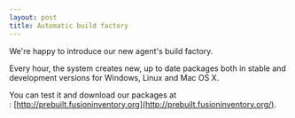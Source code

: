 ```yaml
---
layout: post
title: Automatic build factory
---
```


We're happy to introduce our new agent's build factory.

Every hour, the system creates new, up to date packages both in stable and development versions for Windows, Linux and Mac OS X.

You can test it and download our packages at : [http://prebuilt.fusioninventory.org](http://prebuilt.fusioninventory.org/).
